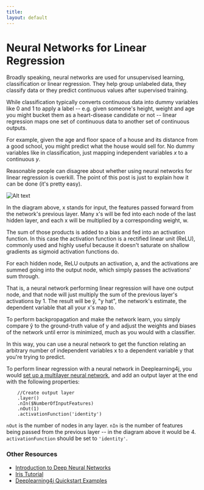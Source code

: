 ```yaml
---
title: 
layout: default
---
```


# Neural Networks for Linear Regression

Broadly speaking, neural networks are used for unsupervised learning, classification or linear regression. They help group unlabeled data, they classify data or they predict continuous values after supervised training. 

While classification typically converts continuous data into dummy variables like 0 and 1 to apply a label -- e.g. given someone's height, weight and age you might bucket them as a heart-disease candidate or not -- linear regression maps one set of continuous data to another set of continuous outputs. 

For example, given the age and floor space of a house and its distance from a good school, you might predict what the house would sell for. No dummy variables like in classification, just mapping independent variables *x* to a continuous *y*.

Reasonable people can disagree about whether using neural networks for linear regression is overkill. The point of this post is just to explain how it can be done (it's pretty easy).

![Alt text](../img/neural-network-linear-regression.png)

In the diagram above, x stands for input, the features passed forward from the network's previous layer. Many x's will be fed into each node of the last hidden layer, and each x will be multiplied by a corresponding weight, w.

The sum of those products is added to a bias and fed into an activation function. In this case the activation function is a rectified linear unit (ReLU), commonly used and highly useful because it doesn't saturate on shallow gradients as sigmoid activation functions do.
 
For each hidden node, ReLU outputs an activation, a, and the activations are summed going into the output node, which simply passes the activations' sum through. 

That is, a neural network performing linear regression will have one output node, and that node will just multiply the sum of the previous layer's activations by 1. The result will be ŷ, "y hat", the network's estimate, the dependent variable that all your x's map to. 

To perform backpropagation and make the network learn, you simply compare ŷ to the ground-truth value of y and adjust the weights and biases of the network until error is minimized, much as you would with a classifier. 

In this way, you can use a neural network to get the function relating an arbitrary number of independent variables x to a dependent variable y that you're trying to predict. 

To perform linear regression with a neural network in Deeplearning4j, you would [set up a multilayer neural network](../iris-flower-dataset-tutorial.html), and add an output layer at the end with the following properties:

		//Create output layer
		.layer()
		.nIn($NumberOfInputFeatures)
		.nOut(1)
		.activationFunction('identity')

`nOut` is the number of nodes in any layer. `nIn` is the number of features being passed from the previous layer -- in the diagram above it would be 4. `activationFunction` should be set to `'identity'`.

### Other Resources

* [Introduction to Deep Neural Networks](../neuralnet-overview.html)
* [Iris Tutorial](../iris-flower-dataset-tutorial.html)
* [Deeplearning4j Quickstart Examples](../quickstart.html)
